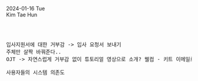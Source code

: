 2024-01-16 Tue
 <br>
 Kim Tae Hun

<pre>



입사지원서에 대한 거부감 -> 입사 요청서 보내기
주체만 살짝 바꿔준다..
OJT -> 자연스럽게 거부감 없이 튜토리얼 영상으로 소개? 웰컴 - 키트 이메일로 주기 메일주소 제공 / 명함 제공

사용자들의 시스템 의존도








</pre>
